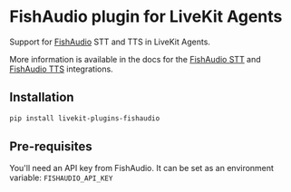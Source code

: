 # FishAudio plugin for LiveKit Agents

Support for [FishAudio](https://fish.audio/) STT and TTS in LiveKit Agents.

More information is available in the docs for the [FishAudio STT](https://docs.fish.audio/api-reference/endpoint/openapi-v1/speech-to-text) and [FishAudio TTS](https://docs.fish.audio/api-reference/endpoint/openapi-v1/text-to-speech) integrations.

## Installation

```bash
pip install livekit-plugins-fishaudio
```

## Pre-requisites

You'll need an API key from FishAudio. It can be set as an environment variable: `FISHAUDIO_API_KEY` 